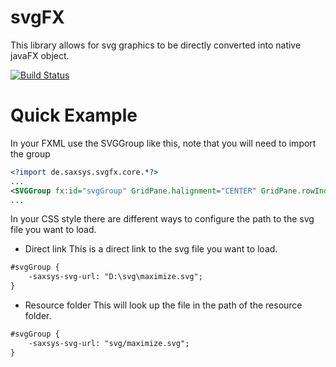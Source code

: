 # svgFX
This library allows for svg graphics to be directly converted into native javaFX object.

[![Build Status](https://api.travis-ci.org/Xyanid/svgFX.svg?branch=master)](https://travis-ci.org/Xyanid/svgFX)

# Quick Example

In your FXML use the SVGGroup like this, note that you will need to import the group 
```xml
<?import de.saxsys.svgfx.core.*?>
...
<SVGGroup fx:id="svgGroup" GridPane.halignment="CENTER" GridPane.rowIndex="1" GridPane.valignment="CENTER" />
...
```
In your CSS style there are different ways to configure the path to the svg file you want to load.

* Direct link
This is a direct link to the svg file you want to load.
```xml
#svgGroup {
	-saxsys-svg-url: "D:\svg\maximize.svg";
}
```
* Resource folder
This will look up the file in the path of the resource folder.
```xml
#svgGroup {
	-saxsys-svg-url: "svg/maximize.svg";
}
```
